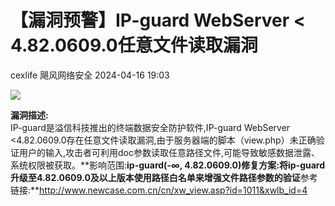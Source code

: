 #  【漏洞预警】IP-guard WebServer < 4.82.0609.0任意文件读取漏洞   
cexlife  飓风网络安全   2024-04-16 19:03  
  
![](https://mmbiz.qpic.cn/mmbiz_png/ibhQpAia4xu01IDd8Z6ATfVTOyBVa8JQibNE4dpt8n7PicRGDuYF2wWwaNoqKTYYXL4vd61JM5KiaxI1OSOCKLUBOBQ/640?wx_fmt=png&from=appmsg "")  
  
**漏洞描述:**  
IP-guard是溢信科技推出的终端数据安全防护软件,IP-guard WebServer <4.82.0609.0存在任意文件读取漏洞,由于服务器端的脚本（view.php）未正确验证用户的输入,攻击者可利用doc参数读取任意路径文件,可能导致敏感数据泄露、系统权限被获取。**影响范围:**ip-guard(-∞, 4.82.0609.0)修复方案:将ip-guard升级至4.82.0609.0及以上版本使用路径白名单来增强文件路径参数的验证**参考链接:**http://www.newcase.com.cn/cn/xw_view.asp?id=1011&xwlb_id=4  
